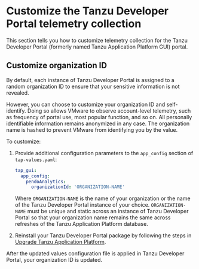 # Customize the Tanzu Developer Portal telemetry collection

This section tells you how to customize telemetry collection for the Tanzu Developer Portal
(formerly named Tanzu Application Platform GUI) portal.

## <a id="telemetry-customizing"></a> Customize organization ID

By default, each instance of Tanzu Developer Portal is assigned to a random organization ID
to ensure that your sensitive information is not revealed.

However, you can choose to customize your organization ID and self-identify. Doing so allows VMware
to observe account-level telemetry, such as frequency of portal use, most popular function,
and so on.
All personally identifiable information remains anonymized in any case. The organization name is
hashed to prevent VMware from identifying you by the value.

To customize:

1. Provide additional configuration parameters to the `app_config` section of `tap-values.yaml`:

   ```yaml
   tap_gui:
     app_config:
       pendoAnalytics:
         organizationId: 'ORGANIZATION-NAME'
   ```

   Where `ORGANIZATION-NAME` is the name of your organization or the name of the
   Tanzu Developer Portal instance of your choice. `ORGANIZATION-NAME` must be unique and
   static across an instance of Tanzu Developer Portal so that your organization name remains
   the same across refreshes of the Tanzu Application Platform database.

2. Reinstall your Tanzu Developer Portal package by following the steps in
   [Upgrade Tanzu Application Platform](../../upgrading.hbs.md).

After the updated values configuration file is applied in Tanzu Developer Portal, your
organization ID is updated.
